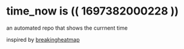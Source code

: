 # time_now is (( 1697382000228 ))

an automated repo that shows the currnent time

inspired by [breakingheatmap](https://github.com/breakingheatmap/breakingheatmap)